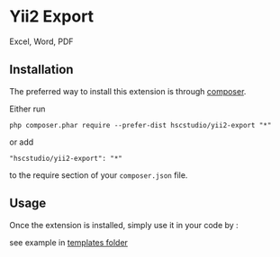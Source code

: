 Yii2 Export
===========
Excel, Word, PDF

Installation
------------

The preferred way to install this extension is through [composer](http://getcomposer.org/download/).

Either run

```
php composer.phar require --prefer-dist hscstudio/yii2-export "*"
```

or add

```
"hscstudio/yii2-export": "*"
```

to the require section of your `composer.json` file.


Usage
-----

Once the extension is installed, simply use it in your code by  :

see example in [templates folder](templates/)

